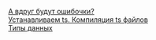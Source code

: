 [А вдруг будут ошибочки?](https://github.com/Aquariids/Js-Ts-React-etc../blob/main/TypeScript/bugs.md)<br>
[Устанавливаем ts. Компиляция ts файлов](./Installation.md)<br>
[Типы данных](https://github.com/Aquariids/Js-Ts-React-etc../blob/main/TypeScript/types.md#%D1%87%D0%B8%D1%81%D0%BB%D0%B0-%D1%81%D1%82%D1%80%D0%BE%D0%BA%D0%B8-%D0%B1%D1%83%D0%BB%D0%B5%D0%B2%D1%8B%D0%B5-%D0%B8-%D1%82%D0%B4)<br>
